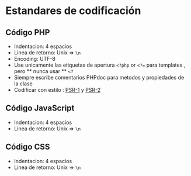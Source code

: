 Estandares de codificación
================

Código PHP
----------

- Indentacion: 4 espacios
- Linea de retorno: Unix => `\n`
- Encoding: UTF-8
- Use unicamente las etiquetas de apertura `<?php` or `<?=`  para templates , pero ** nunca usar ** `<?`
- Siempre escribe comentarios PHPdoc para metodos y propiedades de la clase
- Codificar con estilo : [PSR-1](http://www.php-fig.org/psr/psr-1/) y [PSR-2](http://www.php-fig.org/psr/psr-2/)

Código JavaScript 
---------------

- Indentacion: 4 espacios
- Linea de retorno: Unix => `\n`

Código CSS 
--------

- Indentacion: 4 espacios
- Linea de retorno: Unix => `\n`
